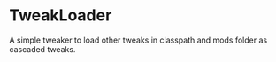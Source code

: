 TweakLoader
===========

A simple tweaker to load other tweaks in classpath and mods folder as cascaded tweaks.
